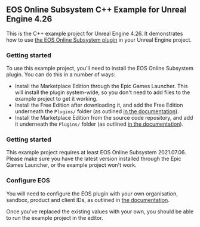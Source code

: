 ## EOS Online Subsystem C++ Example for Unreal Engine 4.26

This is the C++ example project for Unreal Engine 4.26. It demonstrates how to use [the EOS Online Subsystem plugin](https://redpointgames.gitlab.io/eos-online-subsystem/) in your Unreal Engine project.

### Getting started

To use this example project, you'll need to install the EOS Online Subsystem plugin. You can do this in a number of ways:

- Install the Marketplace Edition through the Epic Games Launcher. This will install the plugin system-wide, so you don't need to add files to the example project to get it working.
- Install the Free Edition after downloading it, and add the Free Edition underneath the `Plugins/` folder (as outlined [in the documentation](https://redpointgames.gitlab.io/eos-online-subsystem/docs/#installing-the-plugin)).
- Install the Marketplace Edition from the source code repository, and add it underneath the `Plugins/` folder (as outlined [in the documentation](https://redpointgames.gitlab.io/eos-online-subsystem/docs/#installing-the-plugin)).

### Getting started

This example project requires at least EOS Online Subsystem 2021.07.06. Please make sure you have the latest version installed through the Epic Games Launcher, or the example project won't work.

### Configure EOS

You will need to configure the EOS plugin with your own organisation, sandbox, product and client IDs, as outlined in [the documentation](https://redpointgames.gitlab.io/eos-online-subsystem/docs/core_configuration).

Once you've replaced the existing values with your own, you should be able to run the example project in the editor.
